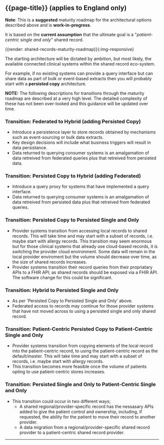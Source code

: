 ## {{page-title}} (applies to England only)

<div class="nhsd-a-box nhsd-a-box--bg-light-blue nhsd-!t-margin-bottom-6 nhsd-t-body">
    <strong>Note</strong>: This is a <strong>suggested</strong> maturity roadmap for the architectural options described above and is <strong>work-in-progress</strong>. <i class="fas fa-hammer"></i>
</div>

It is based on the **current assumption** that the ultimate goal is a "*patient-centric single and only*" shared record.

{{render: shared-records-maturity-roadmap}}{:img-responsive}

The starting architecture will be dictated by ambition, but most likely, the available connected clinical systems within the shared record eco-system.

For example, if no existing systems can provide a query interface but can share data as part of bulk or event-based extracts then you will probably start with a **persisted copy** architecture.

<div class="nhsd-a-box nhsd-a-box--bg-light-blue nhsd-!t-margin-bottom-6 nhsd-t-body">
    <strong>NOTE:</strong> The following descriptions for transitions through the maturity roadmap are described at a very high level. The detailed complexity of these has not been over-looked and this guidance will be updated over time.
</div>

### Transition: Federated to Hybrid (adding Persisted Copy)

- Introduce a persistence layer to store records obtained by mechanisms such as event-sourcing or bulk data extracts.
- Key design decisions will include what business triggers will result in data persistance.
- Data returned to querying consumer systems is an amalgamation of data retreived from federated queries plus that retreived from persisted data.

### Transition: Persisted Copy to Hybrid (adding Federated)

- Introduce a query proxy for systems that have implemented a query interface.
- Data returned to querying consumer systems is an amalgamation of data retreived from persisted data plus that retreived from federated queries.

### Transition: Persisted Copy to Persisted Single and Only

- Provider systems transition from accessing local records to shared records. This will take time and may start with a subset of records, i.e. maybe start with allergy records. This transition may seem enormous but for those clinical systems that already use cloud-based records, it is switching the provider cloud environment. Some data will remain in the local provider enviroment but the volume should decrease over time, as the size of shared records increases.
- Provider systems transition their record queries from their propriatary APIs to a FHIR API; as shared records should be exposed via a FHIR API. The software change for this could be significant. 

### Transition: Hybrid to Persisted Single and Only

- As per 'Persisted Copy to Persisted Single and Only' above.
- Federated access to records may continue for those provider systems that have not moved across to using a persisted single and only shared record.

### Transition: Patient-Centric Persisted Copy to Patient-Centric Single and Only

- Provider systems transition from copying elements of the local record into the patient-centric record, to using the patient-centric record as the default/master. This will take time and may start with a subset of records, i.e. maybe start with allergy records.
- This transition becomes more feasible once the volume of patients opting to use patient-centric stores increases.

### Transition: Persisted Single and Only to Patient-Centric Single and Only

- This transition could occur in two different ways;
  - A shared regional/provider-specific record has the nessasary APIs added to give the patient control and ownership, including, if requested, the ability for the patient to move their record to another provider.
  - A data migration from a regional/provider-specific shared record provider to a patient-centric shared record provider.

---
